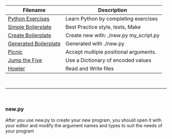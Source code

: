| Filename                                                                                     | Description                            |
| -------------------------------------------------------------------------------------------- | -------------------------------------- |
| [Python Exercises](https://github.com/jimcrews/my-scripts/blob/master/PythonExercises.py)    | Learn Python by completing exercises   |
| [Simple Boilerplate](https://github.com/jimcrews/my-scripts/tree/master/hello_world)         | Best Practice style, tests, Make       |
| [Create Boilerplate](https://github.com/jimcrews/my-scripts/blob/master/new.py)              | Create new with: ./new.py my_script.py |
| [Generated Boilerplate](https://github.com/jimcrews/my-scripts/blob/master/new_generated.py) | Generated with ./new.py                |
| [Picnic](https://github.com/jimcrews/my-scripts/tree/master/02_picnic)                       | Accept multiple positional arguments.  |
| [Jump the Five](https://github.com/jimcrews/my-scripts/tree/master/04_jump_the_five)         | Use a Dictionary of encoded values     |
| [Howler](https://github.com/jimcrews/my-scripts/tree/master/05_howler)                       | Read and Write files                   |

<br />

---

<br />

### new.py

After you use new.py to create your new program, you should open it with your editor and modify the argument names and types to suit the needs of your program
